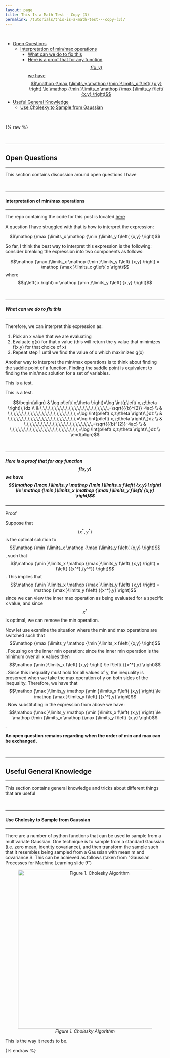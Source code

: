 ```yaml
---
layout: page
title: This Is a Math Test - Copy (3)
permalink: /tutorials/this-is-a-math-test---copy-(3)/
---
```

<br />
<!-- MarkdownTOC depth=4 -->


-  [Open Questions](#open-questions)
    -  [Interpretation of min/max operations](#interpretation-of-min/max-operations)
        -  [What can we do to fix this](#what-can-we-do-to-fix-this)
        -  [Here is a proof that for any function$$f\left( {x,y} \right)$$we have $$\mathop {\max }\limits_y \mathop {\min }\limits_x f\left( {x,y} \right) \le \mathop {\min }\limits_x \mathop {\max }\limits_y f\left( {x,y} \right)$$ ](#here-is-a-proof-that-for-any-function$$f\left(-{x,y}-\right)$$we-have-$$\mathop-{\max-}\limits_y-\mathop-{\min-}\limits_x-f\left(-{x,y}-\right)-\le-\mathop-{\min-}\limits_x-\mathop-{\max-}\limits_y-f\left(-{x,y}-\right)$$-)
-  [Useful General Knowledge](#useful-general-knowledge)
    -  [Use Cholesky to Sample from Gaussian](#use-cholesky-to-sample-from-gaussian)
<!-- /MarkdownTOC -->


<br/>

{% raw %}
<a name="open-questions"></a>

<br />

---
## Open Questions
---

This section contains discussion around open questions I have


<a name="interpretation-of-min/max-operations"></a>

<br />

---
#### Interpretation of min/max operations
---

The repo containing the code for this post is located [here]( https://github.com/chrisnielsen/chrisnielsen.github.io)

A question I have struggled with that is how to interpret the expression:

$$\mathop {\max }\limits_x \mathop {\min }\limits_y f\left( {x,y} \right)$$

So far, I think the best way to interpret this expression is the following: consider breaking the expression into two components as follows:

$$\mathop {\max }\limits_x \mathop {\min }\limits_y f\left( {x,y} \right) = \mathop {\max }\limits_x g\left( x \right)$$ where $$g\left( x \right) = \mathop {\min }\limits_y f\left( {x,y} \right)$$



<a name="what-can-we-do-to-fix-this"></a>

<br />

---
##### What can we do to fix this
---

Therefore, we can interpret this expression as:
1. Pick an x value that we are evaluating
2. Evaluate g(x) for that x value (this will return the y value that minimizes f(x,y) for that choice of x)
3. Repeat step 1 until we find the value of x which maximizes g(x)

Another way to interpret the min/max operations is to think about finding the saddle point of a function. Finding the saddle point is equivalent to finding the min/max solution for a set of variables.


This is a test.



This is a test.


$$\begin{align}
  & \log p\left( x;\theta  \right)=\log \int{p\left( x,z;\theta  \right)\,}dz \\ 
 & \,\,\,\,\,\,\,\,\,\,\,\,\,\,\,\,\,\,\,\,\,\,\,\,=\sqrt{{{b}^{2}}-4ac} \\ 
 & \,\,\,\,\,\,\,\,\,\,\,\,\,\,\,\,\,\,\,\,\,\,\,\,=\log \int{p\left( x,z;\theta  \right)\,}dz \\ 
 & \,\,\,\,\,\,\,\,\,\,\,\,\,\,\,\,\,\,\,\,\,\,\,\,=\log \int{p\left( x,z;\theta  \right)\,}dz \\ 
 & \,\,\,\,\,\,\,\,\,\,\,\,\,\,\,\,\,\,\,\,\,\,\,\,=\sqrt{{{b}^{2}}-4ac} \\ 
 & \,\,\,\,\,\,\,\,\,\,\,\,\,\,\,\,\,\,\,\,\,\,\,\,=\log \int{p\left( x,z;\theta  \right)\,}dz \\ 
\end{align}$$ 








<a name="here-is-a-proof-that-for-any-function$$f\left(-{x,y}-\right)$$we-have-$$\mathop-{\max-}\limits_y-\mathop-{\min-}\limits_x-f\left(-{x,y}-\right)-\le-\mathop-{\min-}\limits_x-\mathop-{\max-}\limits_y-f\left(-{x,y}-\right)$$-"></a>

<br />

---
##### Here is a proof that for any function$$f\left( {x,y} \right)$$we have $$\mathop {\max }\limits_y \mathop {\min }\limits_x f\left( {x,y} \right) \le \mathop {\min }\limits_x \mathop {\max }\limits_y f\left( {x,y} \right)$$ 
---


Proof

Suppose that $$\left( {{x^*},{y^*}} \right)$$is the optimal solution to $$\mathop {\min }\limits_x \mathop {\max }\limits_y f\left( {x,y} \right)$$, such that $$\mathop {\min }\limits_x \mathop {\max }\limits_y f\left( {x,y} \right) = f\left( {{x^*},{y^*}} \right)$$. This implies that $$\mathop {\min }\limits_x \mathop {\max }\limits_y f\left( {x,y} \right) = \mathop {\max }\limits_y f\left( {{x^*},y} \right)$$since we can view the inner max operation as being evaluated for a specific x value, and since $${x^*}$$is optimal, we can remove the min operation. 

Now let use examine the situation where the min and max operations are switched such that $$\mathop {\max }\limits_y \mathop {\min }\limits_x f\left( {x,y} \right)$$. Focusing on the inner min operation: since the inner min operation is the minimum over all x values then $$\mathop {\min }\limits_x f\left( {x,y} \right) \le f\left( {{x^*},y} \right)$$.  Since this inequality must hold for all values of y, the inequality is preserved when we take the max operation of y on both sides of the inequality. Therefore, we have that $$\mathop {\max }\limits_y \mathop {\min }\limits_x f\left( {x,y} \right) \le \mathop {\max }\limits_y f\left( {{x^*},y} \right)$$. Now substituting in the expression from above we have:$$\mathop {\max }\limits_y \mathop {\min }\limits_x f\left( {x,y} \right) \le \mathop {\min }\limits_x \mathop {\max }\limits_y f\left( {x,y} \right)$$, 


 **An open question remains regarding when the order of min and max can be exchanged.**


<a name="useful-general-knowledge"></a>

<br />

---
## Useful General Knowledge
---

This section contains general knowledge and tricks about different things that are useful



<a name="use-cholesky-to-sample-from-gaussian"></a>

<br />

---
#### Use Cholesky to Sample from Gaussian
---

There are a number of python functions that can be used to sample from a multivariate Gaussian. One technique is to sample from a standard Gaussian (i.e. zero mean, identity covariance), and then transform the sample such that it resembles being sampled from a Gaussian with mean m and covariance S. This can be achieved as follows (taken from "Gaussian Processes for Machine Learning slide 9")

<figure><center><img src="/output/assets/img/tutorials/this-is-a-math-test---copy-(3)/image1.png" alt="Figure 1. Cholesky Algorithm" width="500"/> <figcaption> <em>Figure 1. Cholesky Algorithm </em> </figcaption> </center></figure>
 

This is the way it needs to be.


{% endraw %}
